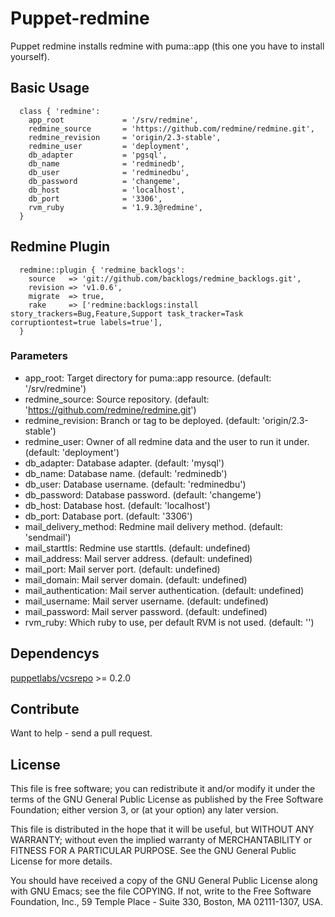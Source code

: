 # Puppet-redmine

Puppet redmine installs redmine with puma::app (this one you have to
install yourself).

## Basic Usage

```
  class { 'redmine':
    app_root             = '/srv/redmine',
    redmine_source       = 'https://github.com/redmine/redmine.git',
    redmine_revision     = 'origin/2.3-stable',
    redmine_user         = 'deployment',
    db_adapter           = 'pgsql',
    db_name              = 'redminedb',
    db_user              = 'redminedbu',
    db_password          = 'changeme',
    db_host              = 'localhost',
    db_port              = '3306',
    rvm_ruby             = '1.9.3@redmine',
  }
```

## Redmine Plugin

```
  redmine::plugin { 'redmine_backlogs':
    source   => 'git://github.com/backlogs/redmine_backlogs.git',
    revision => 'v1.0.6',
    migrate  => true,
    rake     => ['redmine:backlogs:install story_trackers=Bug,Feature,Support task_tracker=Task corruptiontest=true labels=true'],
  }
```

### Parameters

* app\_root: Target directory for puma::app resource. (default: '/srv/redmine')
* redmine\_source: Source repository. (default: 'https://github.com/redmine/redmine.git')
* redmine\_revision: Branch or tag to be deployed. (default: 'origin/2.3-stable')
* redmine\_user: Owner of all redmine data and the user to run it under. (default: 'deployment')
* db\_adapter: Database adapter. (default: 'mysql')
* db\_name: Database name. (default: 'redminedb')
* db\_user: Database username. (default: 'redminedbu')
* db\_password: Database password. (default: 'changeme')
* db\_host: Database host. (default: 'localhost')
* db\_port: Database port. (default: '3306')
* mail\_delivery\_method: Redmine mail delivery method. (default: 'sendmail')
* mail\_starttls: Redmine use starttls. (default: undefined)
* mail\_address: Mail server address. (default: undefined)
* mail\_port: Mail server port. (default: undefined)
* mail\_domain: Mail server domain. (default: undefined)
* mail\_authentication: Mail server authentication. (default: undefined)
* mail\_username: Mail server username.  (default: undefined)
* mail\_password: Mail server password. (default: undefined)
* rvm\_ruby: Which ruby to use, per default RVM is not used. (default: '')

## Dependencys

[puppetlabs/vcsrepo](https://github.com/puppetlabs/puppetlabs-vcsrepo) >= 0.2.0

## Contribute

Want to help - send a pull request.

## License

This file is free software; you can redistribute it and/or modify it
under the terms of the GNU General Public License as published by the
Free Software Foundation; either version 3, or (at your option) any
later version.

This file is distributed in the hope that it will be useful, but
WITHOUT ANY WARRANTY; without even the implied warranty of
MERCHANTABILITY or FITNESS FOR A PARTICULAR PURPOSE. See the GNU
General Public License for more details.

You should have received a copy of the GNU General Public License
along with GNU Emacs; see the file COPYING. If not, write to the Free
Software Foundation, Inc., 59 Temple Place - Suite 330, Boston, MA
02111-1307, USA.
